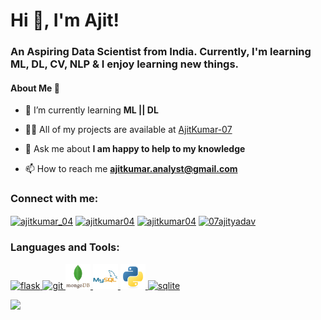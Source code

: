 <h1 align="left">Hi 👋, I'm Ajit!</h1>
<h3 align="left">An Aspiring Data Scientist from India. Currently, I'm learning ML, DL, CV, NLP & I enjoy learning new things.</h3>
<h4 align="left">About Me 🚀</h4>

- 🌱 I’m currently learning **ML || DL**

- 👨‍💻 All of my projects are available at [AjitKumar-07](AjitKumar-07)

- 💬 Ask me about **I am happy to help to my knowledge**

- 📫 How to reach me **ajitkumar.analyst@gmail.com**

<h3 align="left">Connect with me:</h3>
<p align="left">
<a href="https://twitter.com/ajitkumar_04" target="blank"><img align="center" src="https://raw.githubusercontent.com/rahuldkjain/github-profile-readme-generator/master/src/images/icons/Social/twitter.svg" alt="ajitkumar_04" height="30" width="40" /></a>
<a href="https://linkedin.com/in/ajitkumar04" target="blank"><img align="center" src="https://raw.githubusercontent.com/rahuldkjain/github-profile-readme-generator/master/src/images/icons/Social/linked-in-alt.svg" alt="ajitkumar04" height="30" width="40" /></a>
<a href="https://kaggle.com/ajitkumar04" target="blank"><img align="center" src="https://raw.githubusercontent.com/rahuldkjain/github-profile-readme-generator/master/src/images/icons/Social/kaggle.svg" alt="ajitkumar04" height="30" width="40" /></a>
<a href="https://www.leetcode.com/07ajityadav" target="blank"><img align="center" src="https://raw.githubusercontent.com/rahuldkjain/github-profile-readme-generator/master/src/images/icons/Social/leet-code.svg" alt="07ajityadav" height="30" width="40" /></a>
</p>

<h3 align="left">Languages and Tools:</h3>
<p align="left"> <a href="https://flask.palletsprojects.com/" target="_blank"> <img src="https://www.vectorlogo.zone/logos/pocoo_flask/pocoo_flask-icon.svg" alt="flask" width="40" height="40"/> </a> <a href="https://git-scm.com/" target="_blank"> <img src="https://www.vectorlogo.zone/logos/git-scm/git-scm-icon.svg" alt="git" width="40" height="40"/> </a> <a href="https://www.mongodb.com/" target="_blank"> <img src="https://raw.githubusercontent.com/devicons/devicon/master/icons/mongodb/mongodb-original-wordmark.svg" alt="mongodb" width="40" height="40"/> </a> <a href="https://www.mysql.com/" target="_blank"> <img src="https://raw.githubusercontent.com/devicons/devicon/master/icons/mysql/mysql-original-wordmark.svg" alt="mysql" width="40" height="40"/> </a> <a href="https://www.python.org" target="_blank"> <img src="https://raw.githubusercontent.com/devicons/devicon/master/icons/python/python-original.svg" alt="python" width="40" height="40"/> </a> <a href="https://www.sqlite.org/" target="_blank"> <img src="https://www.vectorlogo.zone/logos/sqlite/sqlite-icon.svg" alt="sqlite" width="40" height="40"/> </a> </p>

<img src="https://github-readme-stats.vercel.app/api?username=AjitKumar-07&&show_icons=true&title_color=ffffff&icon_color=bb2acf&text_color=daf7dc&bg_color=151515">
